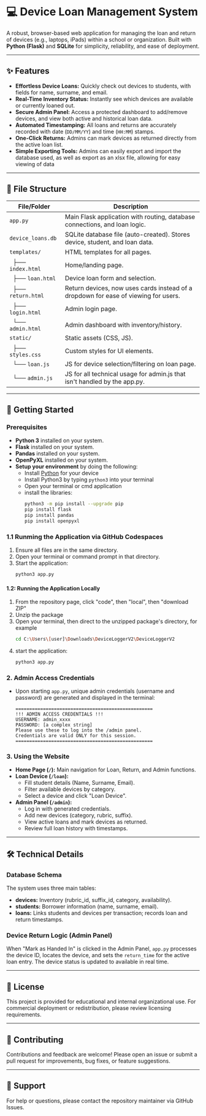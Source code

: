 # 💻 Device Loan Management System

A robust, browser-based web application for managing the loan and return of devices (e.g., laptops, iPads) within a school or organization. Built with **Python (Flask)** and **SQLite** for simplicity, reliability, and ease of deployment.

---

## ✨ Features

- **Effortless Device Loans:** Quickly check out devices to students, with fields for name, surname, and email.
- **Real-Time Inventory Status:** Instantly see which devices are available or currently loaned out.
- **Secure Admin Panel:** Access a protected dashboard to add/remove devices, and view both active and historical loan data.
- **Automated Timestamping:** All loans and returns are accurately recorded with date (`DD/MM/YY`) and time (`HH:MM`) stamps.
- **One-Click Returns:** Admins can mark devices as returned directly from the active loan list.
- **Simple Exporting Tools:** Admins can easily export and import the database used, as well as export as an xlsx file, allowing for easy viewing of data

---

## 📁 File Structure

| File/Folder        | Description                                                                 |
|--------------------|-----------------------------------------------------------------------------|
| `app.py`           | Main Flask application with routing, database connections, and loan logic.   |
| `device_loans.db`  | SQLite database file (auto-created). Stores device, student, and loan data.  |
| `templates/`       | HTML templates for all pages.                                                |
| &nbsp;&nbsp;├── `index.html`   | Home/landing page.                              |
| &nbsp;&nbsp;├── `loan.html`    | Device loan form and selection.                  |
| &nbsp;&nbsp;├── `return.html`  | Return devices, now uses cards instead of a dropdown for ease of viewing for users.             |
| &nbsp;&nbsp;├── `login.html`   | Admin login page.                               |
| &nbsp;&nbsp;└── `admin.html`   | Admin dashboard with inventory/history.          |
| `static/`          | Static assets (CSS, JS).                                                    |
| &nbsp;&nbsp;├── `styles.css`   | Custom styles for UI elements.                   |
| &nbsp;&nbsp;└── `loan.js`      | JS for device selection/filtering on loan page.  |
| &nbsp;&nbsp;└── `admin.js`      | JS for all technical usage for admin.js that isn't handled by the app.py.  |

---

## 🚀 Getting Started

### Prerequisites

- **Python 3** installed on your system.
- **Flask** installed on your system.
- **Pandas** installed on your system.
- **OpenPyXL** installed on your system.
- **Setup your environment** by doing the following:
   - Install [Python]([url](https://www.python.org/downloads/)) for your device
   - Install Python3 by typing ```python3``` into your terminal
   - Open your terminal or cmd application
   - install the libraries:
     ```bash
     python3 -m pip install --upgrade pip
     pip install flask
     pip install pandas
     pip install openpyxl
     ```

### 1.1 Runming the Application via GitHub Codespaces

1. Ensure all files are in the same directory.
2. Open your terminal or command prompt in that directory.
3. Start the application:
   ```bash
   python3 app.py
   ```
#### 1.2: Running the Application Locally

1. From the repository page, click "code", then "local", then "download ZIP"
2. Unzip the package
3. Open your terminal, then direct to the unzipped package's directory, for example
    ```bash
    cd C:\Users\[user]\Downloads\DeviceLoggerV2\DeviceLoggerV2
    ```
5. start the application:
   ```bash
   python3 app.py
   ```
### 2. Admin Access Credentials

- Upon starting `app.py`, unique admin credentials (username and password) are generated and displayed in the terminal:
  ```
  ================================================== 
  !!! ADMIN ACCESS CREDENTIALS !!! 
  USERNAME: admin_xxxx 
  PASSWORD: [a complex string] 
  Please use these to log into the /admin panel. 
  Credentials are valid ONLY for this session. 
  ================================================== 
  ```

### 3. Using the Website

- **Home Page (`/`):** Main navigation for Loan, Return, and Admin functions.
- **Loan Device (`/loan`):**
  - Fill student details (Name, Surname, Email).
  - Filter available devices by category.
  - Select a device and click "Loan Device".
- **Admin Panel (`/admin`):**
  - Log in with generated credentials.
  - Add new devices (category, rubric, suffix).
  - View active loans and mark devices as returned.
  - Review full loan history with timestamps.

---

## 🛠️ Technical Details

### Database Schema

The system uses three main tables:

- **devices:** Inventory (rubric_id, suffix_id, category, availability).
- **students:** Borrower information (name, surname, email).
- **loans:** Links students and devices per transaction; records loan and return timestamps.

### Device Return Logic (Admin Panel)

When "Mark as Handed In" is clicked in the Admin Panel, `app.py` processes the device ID, locates the device, and sets the `return_time` for the active loan entry. The device status is updated to available in real time.

---

## 📄 License

This project is provided for educational and internal organizational use. For commercial deployment or redistribution, please review licensing requirements.

---

## 🤝 Contributing

Contributions and feedback are welcome! Please open an issue or submit a pull request for improvements, bug fixes, or feature suggestions.

---

## 📧 Support

For help or questions, please contact the repository maintainer via GitHub Issues.
